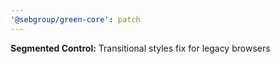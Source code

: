 ```yaml
---
'@sebgroup/green-core': patch
---
```


**Segmented Control:** Transitional styles fix for legacy browsers
